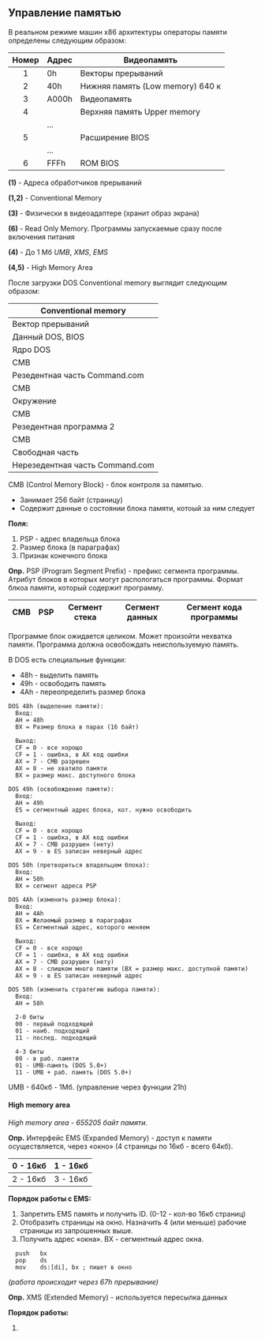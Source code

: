 ## Управление памятью

В реальном режиме машин x86 архитектуры операторы памяти определены
следующим образом:


 Номер | Адрес | Видеопамять
:---:|---|---
1|0h    | Векторы прерываний
2|40h   | Нижняя память (Low memory) 640 к
3|A000h | Видеопамять
4|      | Верхняя память Upper memory
 |      | ...
5|      | Расширение BIOS
 |      | ...
6| FFFh | ROM BIOS




__(1)__ - Адреса обработчиков прерываний

__(1,2)__ - Conventional Memory

__(3)__ - Физически в видеоадаптере (хранит образ экрана)

__(6)__ - Read Only Memory. Программы запускаемые сразу после
включения питания

__(4)__ - До 1 Мб _UMB_, _XMS_, _EMS_

__(4,5)__ - High Memory Area

После загрузки DOS Conventional memory выглядит следующим образом:

| Conventional memory |
| --- |
| Вектор прерываний |
| Данный DOS,  BIOS|
| Ядро DOS |
| CMB |
| Резедентная часть Command.com |
| CMB |
| Окружение |
| CMB |
| Резедентная программа 2 |
| CMB |
| Свободная часть |
| Нерезедентная часть Command.com |


CMB (Control Memory Block) - блок контроля за памятью.

- Занимает 256 байт (страницу)
- Содержит данные о состоянии блока памяти, котоый за ним следует

__Поля:__

1. PSP - адрес владельца блока
2. Размер блока (в параграфах)
3. Признак конечного блока

__Опр.__ PSP (Program Segment Prefix) - префикс сегмента программы.
Атрибут блоков в которых могут распологаться программы. Формат блкоа памяти, который
содержит программу.

CMB | PSP | Сегмент стека | Сегмент данных | Сегмент кода программы
---|---|---|---|---

Программе блок ожидается целиком. Может произойти нехватка памяти.
Программа должна освобождать неиспользуемую память.

В DOS есть специальные функции:
- 48h - выделить память
- 49h - освободить память
- 4Ah - переопределить размер блока

```
DOS 48h (выделение памяти):
  Вход:
  AH = 48h
  BX = Размер блока в парах (16 байт)

  Выход:
  CF = 0 - все хорощо
  CF = 1 - ошибка, в AX код ошибки
  AX = 7 - CMB разрешен
  AX = 8 - не хватило памяти
  BX = размер макс. доступного блока
```

```
DOS 49h (освобождение памяти):
  Вход:
  AH = 49h
  ES = сегментный адрес блока, кот. нужно освободить

  Выход:
  CF = 0 - все хорощо
  CF = 1 - ошибка, в AX код ошибки
  AX = 7 - CMB разрушен (нету)
  AX = 9 - в ES записан неверный адрес
```

```
DOS 50h (претвориться владельцем блока):
  Вход:
  AH = 50h
  BX = сегмент адреса PSP
```

```
DOS 4Ah (изменить размер блока):
  Вход:
  AH = 4Ah
  BX = Желаемый размер в параграфах
  ES = Сегментный адрес, которого меняем

  Выход:
  CF = 0 - все хорощо
  CF = 1 - ошибка, в AX код ошибки
  AX = 7 - CMB разрушен (нету)
  AX = 8 - слишком много памяти (BX = размер макс. доступной памяти)
  AX = 9 - в ES записан неверный адрес
```

```
DOS 58h (изменить стратегию выбора памяти):
  Вход:
  AH = 58h

  2-0 биты
  00 - первый подходящий
  01 - наиб. подходящий
  11 - послед. подходящий

  4-3 биты
  00 - в раб. памяти
  01 - UMB-память (DOS 5.0+)
  11 - UMB + раб. память (DOS 5.0+)
```

UMB - 640кб - 1Мб. (управление через функции 21h)


#### High memory area
_High memory area - 655205 байт памяти._

__Опр.__ Интерфейс EMS (Expanded Memory) - доступ
к памяти осуществляется, через «окно» (4 страницы по 16кб - всего 64кб).

0 - 16кб|1 - 16кб
---|---
2 - 16кб|3 - 16кб

__Порядок работы с EMS:__


1. Запретить EMS память и получить ID. (0-12 - кол-во 16кб страниц)
2. Отобразить страницы на окно. Назначить 4 (или меньше) рабочие страницы из запрошенных выше.
3. Получить адрес «окна». BX - сегментный адрес окна.

  ```
    push   bx
    pop    ds
    mov    ds:[di], bx ; пишет в окно
  ```

_(работа происходит через 67h прерывание)_

__Опр.__ XMS (Extended Memory) - используется пересылка данных

__Порядок работы:__

1.